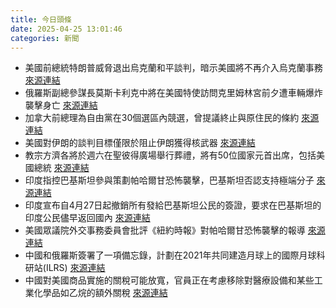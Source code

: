 ```yaml
---
title: 今日頭條
date: 2025-04-25 13:01:46
categories: 新聞            
---
```

- 美國前總統特朗普威脅退出烏克蘭和平談判，暗示美國將不再介入烏克蘭事務 [來源連結](https://asiatimes.com/2025/04/what-do-americans-not-trump-think-about-ukraine/)
- 俄羅斯副總參謀長莫斯卡利克中將在美國特使訪問克里姆林宮前夕遭車輛爆炸襲擊身亡 [來源連結](https://www.theguardian.com/world/2025/apr/25/russian-general-killed-car-blast-hours-before-us-envoy-kremlin-meeting-yaroslav-moskalik)
- 加拿大前總理為自由黨在30個選區內競選，曾提議終止與原住民的條約 [來源連結](https://www.theguardian.com/world/2025/apr/25/canada-elections-ex-prime-minister-campaigns-liberals)
- 美國對伊朗的談判目標僅限於阻止伊朗獲得核武器 [來源連結](https://www.theguardian.com/us-news/2025/apr/25/ukraine-gaza-iran-witkoff-trump)
- 教宗方濟各將於週六在聖彼得廣場舉行葬禮，將有50位國家元首出席，包括美國總統 [來源連結](https://www.theguardian.com/world/2025/apr/25/pope-francis-funeral-preparations-vatican)
- 印度指控巴基斯坦參與策劃帕哈爾甘恐怖襲擊，巴基斯坦否認支持極端分子 [來源連結](https://www.thehindu.com/news/india-pakistan-relations-post-pahalgam-terror-attack-a-timeline/article69489726.ece)
- 印度宣布自4月27日起撤銷所有發給巴基斯坦公民的簽證，要求在巴基斯坦的印度公民儘早返回國內 [來源連結](https://www.thehindu.com/news/national/amit-shah-dials-all-cms-asks-them-to-ensure-no-pakistani-citizens-stays-in-india-beyond-deadline/article69490352.ece)
- 美國眾議院外交事務委員會批評《紐約時報》對帕哈爾甘恐怖襲擊的報導 [來源連結](https://www.thehindu.com/news/international/us-house-committee-slams-new-york-times-report-on-pahalgam-attack/article69489290.ece)
- 中國和俄羅斯簽署了一項備忘錄，計劃在2021年共同建造月球上的國際月球科研站(ILRS) [來源連結](https://asiatimes.com/2025/04/us-china-in-hot-race-to-put-nuclear-reactors-on-the-moon/)
- 中國對美國商品實施的關稅可能放寬，官員正在考慮移除對醫療設備和某些工業化學品如乙烷的額外關稅 [來源連結](https://www.theguardian.com/business/live/2025/apr/25/china-may-exempt-some-us-goods-tariffs-markets-imf-donald-trump-apple-iphone-business-live-news)



